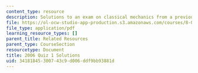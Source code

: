 ```yaml
---
content_type: resource
description: Solutions to an exam on classical mechanics from a previous semester.
file: https://ol-ocw-studio-app-production.s3.amazonaws.com/courses/8-012-physics-i-classical-mechanics-fall-2008/34181845300743c9d006ddf9bb93881d_2006_quiz1_sol.pdf
file_type: application/pdf
learning_resource_types: []
parent_title: Related Resources
parent_type: CourseSection
resourcetype: Document
title: 2006 Quiz 1 Solutions
uid: 34181845-3007-43c9-d006-ddf9bb93881d
---
```

